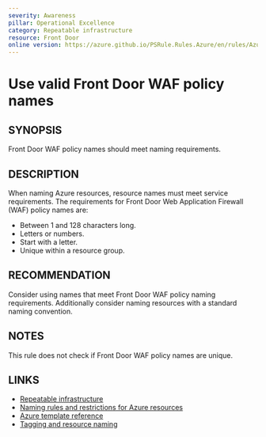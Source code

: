 ```yaml
---
severity: Awareness
pillar: Operational Excellence
category: Repeatable infrastructure
resource: Front Door
online version: https://azure.github.io/PSRule.Rules.Azure/en/rules/Azure.FrontDoor.WAF.Name/
---
```


# Use valid Front Door WAF policy names

## SYNOPSIS

Front Door WAF policy names should meet naming requirements.

## DESCRIPTION

When naming Azure resources, resource names must meet service requirements.
The requirements for Front Door Web Application Firewall (WAF) policy names are:

- Between 1 and 128 characters long.
- Letters or numbers.
- Start with a letter.
- Unique within a resource group.

## RECOMMENDATION

Consider using names that meet Front Door WAF policy naming requirements.
Additionally consider naming resources with a standard naming convention.

## NOTES

This rule does not check if Front Door WAF policy names are unique.

## LINKS

- [Repeatable infrastructure](https://docs.microsoft.com/azure/architecture/framework/devops/automation-infrastructure)
- [Naming rules and restrictions for Azure resources](https://docs.microsoft.com/azure/azure-resource-manager/management/resource-name-rules)
- [Azure template reference](https://docs.microsoft.com/azure/templates/microsoft.network/frontdoorwebapplicationfirewallpolicies)
- [Tagging and resource naming](https://docs.microsoft.com/azure/architecture/framework/devops/app-design#tagging-and-resource-naming)
